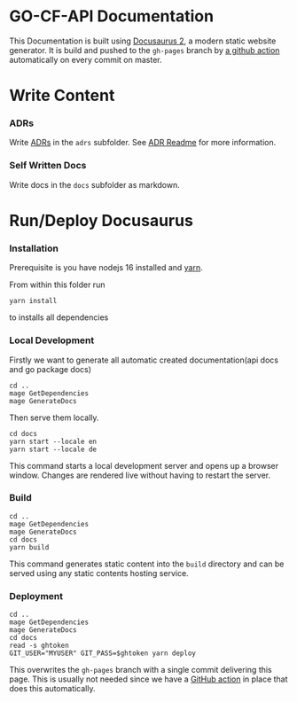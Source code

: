 # GO-CF-API Documentation

This Documentation is built using [Docusaurus 2](https://docusaurus.io/), a modern static website generator.
It is build and pushed to the `gh-pages` branch by [a github action](https://github.com/cloudfoundry/go-cf-api/actions/workflows/deploy-docs.yml) automatically on every commit on master.

# Write Content

### ADRs
Write [ADRs](https://adr.github.io/madr/) in the `adrs` subfolder. See [ADR Readme](./adrs/README.md) for more information.

### Self Written Docs
Write docs in the `docs` subfolder as markdown.

# Run/Deploy Docusaurus
### Installation

Prerequisite is you have nodejs 16 installed and [yarn](https://classic.yarnpkg.com/lang/en/docs/install/).

From within this folder run
```console
yarn install
```
to installs all dependencies

### Local Development
Firstly we want to generate all automatic created documentation(api docs and go package docs)
```console
cd ..
mage GetDependencies
mage GenerateDocs
```
Then serve them locally.
```console
cd docs
yarn start --locale en
yarn start --locale de
```
This command starts a local development server and opens up a browser window. 
Changes are rendered live without having to restart the server.

### Build

```console
cd ..
mage GetDependencies
mage GenerateDocs
cd docs
yarn build
```

This command generates static content into the `build` directory and can be served using any static contents hosting service.

### Deployment

```console
cd ..
mage GetDependencies
mage GenerateDocs
cd docs
read -s ghtoken
GIT_USER="MYUSER" GIT_PASS=$ghtoken yarn deploy
```
This overwrites the `gh-pages` branch with a single commit delivering this page.
This is usually not needed since we have a [GitHub action](https://github.com/cloudfoundry/go-cf-api/actions/workflows/deploy-docs.yml) in place that does this automatically.